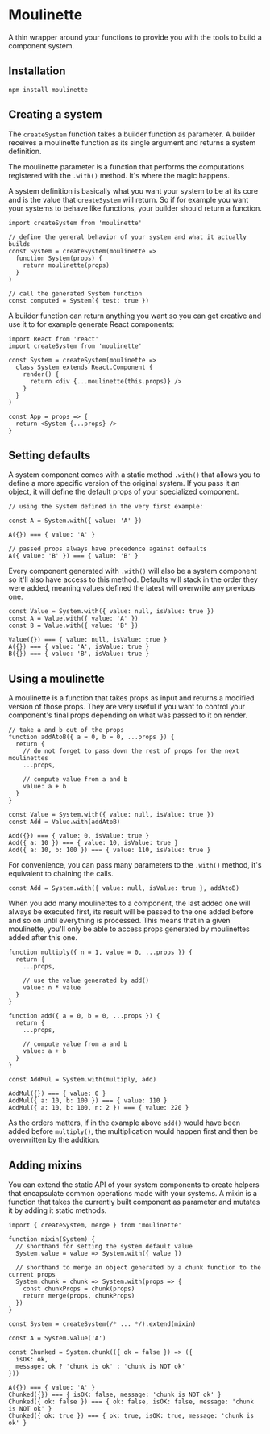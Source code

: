 # Moulinette

A thin wrapper around your functions to provide you with the tools to build a component system.

## Installation

`npm install moulinette`

## Creating a system

The `createSystem` function takes a builder function as parameter.
A builder receives a moulinette function as its single argument and returns a system definition.

The moulinette parameter is a function that performs the computations registered with the `.with()` method. It's where the magic happens.

A system definition is basically what you want your system to be at its core and is the value that `createSystem` will return.
So if for example you want your systems to behave like functions, your builder should return a function.

```JS
import createSystem from 'moulinette'

// define the general behavior of your system and what it actually builds
const System = createSystem(moulinette =>
  function System(props) {
    return moulinette(props)
  }
)

// call the generated System function
const computed = System({ test: true })
```

A builder function can return anything you want so you can get creative and use it to for example generate React components:

```JS
import React from 'react'
import createSystem from 'moulinette'

const System = createSystem(moulinette =>
  class System extends React.Component {
    render() {
      return <div {...moulinette(this.props)} />
    }
  }
)

const App = props => {
  return <System {...props} />
}
```

## Setting defaults

A system component comes with a static method `.with()` that allows you to define a more specific version of the original system.
If you pass it an object, it will define the default props of your specialized component.

```JS
// using the System defined in the very first example:

const A = System.with({ value: 'A' })

A({}) === { value: 'A' }

// passed props always have precedence against defaults
A({ value: 'B' }) === { value: 'B' }
```

Every component generated with `.with()` will also be a system component so it'll also have access to this method. Defaults will stack in the order they were added, meaning values defined the latest will overwrite any previous one.

```JS
const Value = System.with({ value: null, isValue: true })
const A = Value.with({ value: 'A' })
const B = Value.with({ value: 'B' })

Value({}) === { value: null, isValue: true }
A({}) === { value: 'A', isValue: true }
B({}) === { value: 'B', isValue: true }

```

## Using a moulinette

A moulinette is a function that takes props as input and returns a modified version of those props. They are very useful if you want to control your component's final props depending on what was passed to it on render.

```JS
// take a and b out of the props
function addAtoB({ a = 0, b = 0, ...props }) {
  return {
    // do not forget to pass down the rest of props for the next moulinettes
    ...props,

    // compute value from a and b
    value: a + b
  }
}

const Value = System.with({ value: null, isValue: true })
const Add = Value.with(addAtoB)

Add({}) === { value: 0, isValue: true }
Add({ a: 10 }) === { value: 10, isValue: true }
Add({ a: 10, b: 100 }) === { value: 110, isValue: true }
```

For convenience, you can pass many parameters to the `.with()` method, it's equivalent to chaining the calls.

```JS
const Add = System.with({ value: null, isValue: true }, addAtoB)
```

When you add many moulinettes to a component, the last added one will always be executed first, its result will be passed to the one added before and so on until everything is processed.
This means that in a given moulinette, you'll only be able to access props generated by moulinettes added after this one.

```JS
function multiply({ n = 1, value = 0, ...props }) {
  return {
    ...props,

    // use the value generated by add()
    value: n * value
  }
}

function add({ a = 0, b = 0, ...props }) {
  return {
    ...props,

    // compute value from a and b
    value: a + b
  }
}

const AddMul = System.with(multiply, add)

AddMul({}) === { value: 0 }
AddMul({ a: 10, b: 100 }) === { value: 110 }
AddMul({ a: 10, b: 100, n: 2 }) === { value: 220 }
```

As the orders matters, if in the example above `add()` would have been added before `multiply()`, the multiplication would happen first and then be overwritten by the addition.

## Adding mixins

You can extend the static API of your system components to create helpers that encapsulate common operations made with your systems.
A mixin is a function that takes the currently built component as parameter and mutates it by adding it static methods.

```JS
import { createSystem, merge } from 'moulinette'

function mixin(System) {
  // shorthand for setting the system default value
  System.value = value => System.with({ value })

  // shorthand to merge an object generated by a chunk function to the current props
  System.chunk = chunk => System.with(props => {
    const chunkProps = chunk(props)
    return merge(props, chunkProps)
  })
}

const System = createSystem(/* ... */).extend(mixin)

const A = System.value('A')

const Chunked = System.chunk(({ ok = false }) => ({
  isOK: ok,
  message: ok ? 'chunk is ok' : 'chunk is NOT ok'
}))

A({}) === { value: 'A' }
Chunked({}) === { isOK: false, message: 'chunk is NOT ok' }
Chunked({ ok: false }) === { ok: false, isOK: false, message: 'chunk is NOT ok' }
Chunked({ ok: true }) === { ok: true, isOK: true, message: 'chunk is ok' }
```
